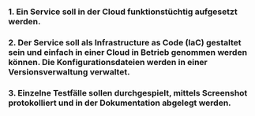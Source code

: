 ### 1. Ein Service soll in der Cloud funktionstüchtig aufgesetzt werden.

### 2. Der Service soll als Infrastructure as Code (IaC) gestaltet sein und einfach in einer Cloud in Betrieb genommen werden können. Die Konfigurationsdateien werden in einer Versionsverwaltung verwaltet.

### 3. Einzelne Testfälle sollen durchgespielt, mittels Screenshot protokolliert und in der Dokumentation abgelegt werden.